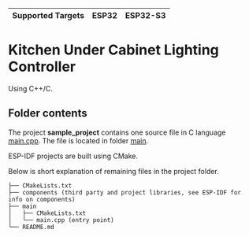 <!-- | Supported Targets | ESP32 | ESP32-C2 | ESP32-C3 | ESP32-C6 | ESP32-H2 | ESP32-P4 | ESP32-S2 | ESP32-S3 | -->
<!-- | ----------------- | ----- | -------- | -------- | -------- | -------- | -------- | -------- | -------- | -->

| Supported Targets | ESP32 | ESP32-S3 |
| ----------------- | ----- | -------- |

# Kitchen Under Cabinet Lighting Controller
Using C++/C.


## Folder contents
The project **sample_project** contains one source file in C language [main.cpp](main/main.cpp). The file is located in folder [main](main).

ESP-IDF projects are built using CMake. 

Below is short explanation of remaining files in the project folder.
```
├── CMakeLists.txt
├── components (third party and project libraries, see ESP-IDF for info on components)
├── main
│   ├── CMakeLists.txt
│   └── main.cpp (entry point)
└── README.md
```
